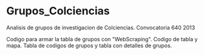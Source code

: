 Grupos_Colciencias
==================

Analisis de grupos de investigacion de Colciencias. Convocatoria 640 2013

Codigo para armar la tabla de grupos con "WebScraping".
Codigo de tabla y mapa.
Tabla de codigos de grupos y tabla con detalles de grupos.

